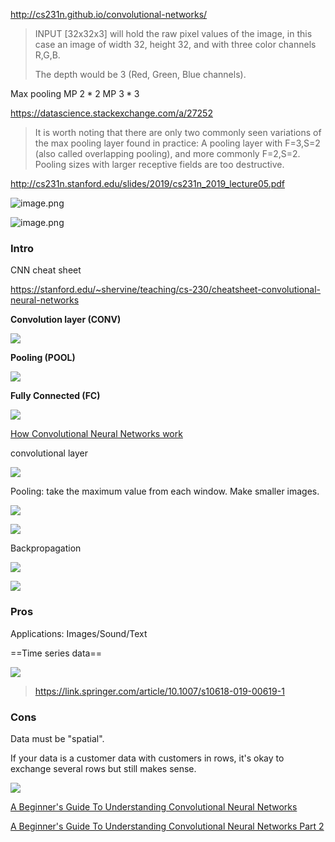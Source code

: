 http://cs231n.github.io/convolutional-networks/

> INPUT [32x32x3] will hold the raw pixel values of the image, in this case an image of width 32, height 32, and with three color channels R,G,B.
>
> The depth would be 3 (Red, Green, Blue channels).

Max pooling MP $2*2$ MP $3*3$

https://datascience.stackexchange.com/a/27252

> It is worth noting that there are only two commonly seen variations of the max pooling layer found in practice: A pooling layer with F=3,S=2 (also called overlapping pooling), and more commonly F=2,S=2. Pooling sizes with larger receptive fields are too destructive.





http://cs231n.stanford.edu/slides/2019/cs231n_2019_lecture05.pdf

![image.png](https://i.loli.net/2020/02/19/aDzp79ZCBdgwPuV.png)



![image.png](https://i.loli.net/2020/02/19/4xgPJAoKdBmQeGc.png)





### Intro

CNN cheat sheet

https://stanford.edu/~shervine/teaching/cs-230/cheatsheet-convolutional-neural-networks

**Convolution layer (CONV)**

![](https://stanford.edu/~shervine/teaching/cs-230/illustrations/convolution-layer-a.png)

**Pooling (POOL)**

![](https://stanford.edu/~shervine/teaching/cs-230/illustrations/max-pooling-a.png)

**Fully Connected (FC)**

![](https://stanford.edu/~shervine/teaching/cs-230/illustrations/fully-connected.png)





[How Convolutional Neural Networks work](https://www.youtube.com/watch?v=FmpDIaiMIeA)

convolutional layer

![](https://i.loli.net/2019/12/23/A5Vsg6I7mOZ4anp.png)

Pooling: take the maximum value from each window. Make smaller images.

![](https://i.loli.net/2019/12/23/rb97AC3MufgkXiB.png)





![](https://i.loli.net/2019/12/23/EompvuUt3Z6zVBd.png)

Backpropagation

![](https://i.loli.net/2019/12/23/o5iL8YUrl6uTvqm.png)

![](https://i.loli.net/2019/12/23/6V5Se8NXu9fcK1O.png)

### Pros

Applications: Images/Sound/Text

==Time series data==



![](https://media.springernature.com/full/springer-static/image/art%3A10.1007%2Fs10618-019-00619-1/MediaObjects/10618_2019_619_Fig6_HTML.png?as=webp)



> https://link.springer.com/article/10.1007/s10618-019-00619-1





### Cons

Data must be "spatial".

If your data is a customer data with customers in rows, it's okay to exchange several rows but still makes sense.

![](https://i.loli.net/2019/12/24/kVdlMyIBgNtnpmX.png)



[A Beginner's Guide To Understanding Convolutional Neural Networks](https://adeshpande3.github.io/adeshpande3.github.io/A-Beginner's-Guide-To-Understanding-Convolutional-Neural-Networks/)

[A Beginner's Guide To Understanding Convolutional Neural Networks Part 2](https://adeshpande3.github.io/adeshpande3.github.io/A-Beginner's-Guide-To-Understanding-Convolutional-Neural-Networks-Part-2/)

